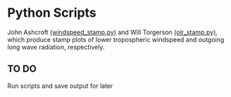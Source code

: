 # Python Scripts

John Ashcroft [(windspeed_stamp.py)](windspeed_stamp.py) and Will Torgerson [(olr_stamp.py)](olr_stamp.py), which produce stamp plots of lower tropospheric windspeed and outgoing long wave radiation, respectively.

## TO DO

Run scripts and save output for later
